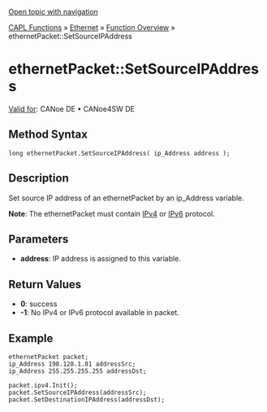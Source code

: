 [Open topic with navigation](../../../../../CANoeDEFamily.htm#Topics/CAPLFunctions/IP/Methods/CAPLfunctionSetSourceIPAddress.md)

[CAPL Functions](../../CAPLfunctions.md) » [Ethernet](../CAPLEthernetStartPage.md) » [Function Overview](../CAPLfunctionsIPOverview.md) » ethernetPacket::SetSourceIPAddress

# ethernetPacket::SetSourceIPAddress

[Valid for](../../../Shared/FeatureAvailability.md):  CANoe DE • CANoe4SW DE

## Method Syntax

```plaintext
long ethernetPacket.SetSourceIPAddress( ip_Address address );
```

## Description

Set source IP address of an ethernetPacket by an ip_Address variable.

**Note**: The ethernetPacket must contain [IPv4](../../../CANoeCANalyzer/Ethernet/Protocols/ProtocolIPv4.md) or [IPv6](../../../CANoeCANalyzer/Ethernet/Protocols/ProtocolIPv6.md) protocol.

## Parameters

- **address**: IP address is assigned to this variable.

## Return Values

- **0**: success
- **-1**: No IPv4 or IPv6 protocol available in packet.

## Example

```plaintext
ethernetPacket packet;
ip_Address 198.128.1.81 addressSrc;
ip_Address 255.255.255.255 addressDst;

packet.ipv4.Init();
packet.SetSourceIPAddress(addressSrc);
packet.SetDestinationIPAddress(addressDst);
```
